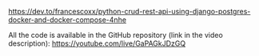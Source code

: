 https://dev.to/francescoxx/python-crud-rest-api-using-django-postgres-docker-and-docker-compose-4nhe

All the code is available in the GitHub repository (link in the video description): https://youtube.com/live/GaPAGkJDzGQ